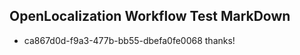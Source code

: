 ## OpenLocalization Workflow Test MarkDown
* ca867d0d-f9a3-477b-bb55-dbefa0fe0068 thanks!

<!--HONumber=Sep16_HO1-->


